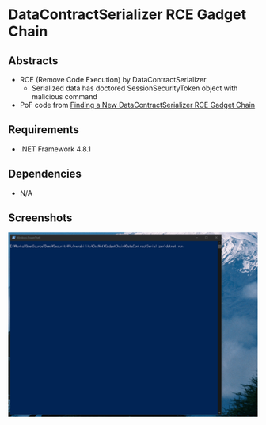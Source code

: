 # DataContractSerializer RCE Gadget Chain

## Abstracts

* RCE (Remove Code Execution) by DataContractSerializer
  * Serialized data has doctored SessionSecurityToken object with malicious command
* PoF code from [Finding a New DataContractSerializer RCE Gadget Chain](https://muffsec.com/blog/finding-a-new-datacontractserializer-rce-gadget-chain/)

## Requirements

* .NET Framework 4.8.1

## Dependencies

* N/A

## Screenshots

<img src="./images/image.gif" width="640" />
